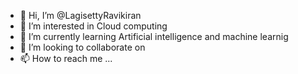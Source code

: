 - 👋 Hi, I’m @LagisettyRavikiran
- 👀 I’m interested in Cloud computing
- 🌱 I’m currently learning Artificial intelligence and machine learnig
- 💞️ I’m looking to collaborate on 
- 📫 How to reach me ...

<!---
LagisettyRavikiran/LagisettyRavikiran is a ✨ special ✨ repository because its `README.md` (this file) appears on your GitHub profile.
You can click the Preview link to take a look at your changes.
--->
